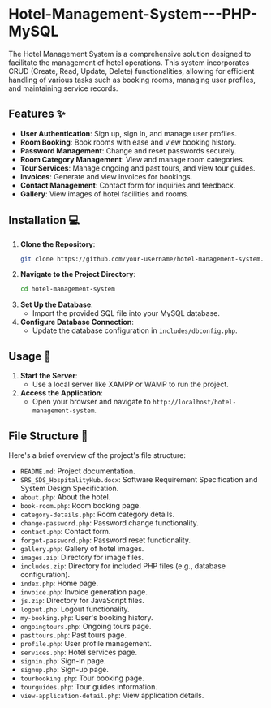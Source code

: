 # Hotel-Management-System---PHP-MySQL
The Hotel Management System is a comprehensive solution designed to facilitate the management of hotel operations. This system incorporates CRUD (Create, Read, Update, Delete) functionalities, allowing for efficient handling of various tasks such as booking rooms, managing user profiles, and maintaining service records.

## Features ✨

- **User Authentication**: Sign up, sign in, and manage user profiles.
- **Room Booking**: Book rooms with ease and view booking history.
- **Password Management**: Change and reset passwords securely.
- **Room Category Management**: View and manage room categories.
- **Tour Services**: Manage ongoing and past tours, and view tour guides.
- **Invoices**: Generate and view invoices for bookings.
- **Contact Management**: Contact form for inquiries and feedback.
- **Gallery**: View images of hotel facilities and rooms.

## Installation 💻

1. **Clone the Repository**:
   ```bash
   git clone https://github.com/your-username/hotel-management-system.git
2. **Navigate to the Project Directory**:
   ```bash
   cd hotel-management-system
3. **Set Up the Database**:
   - Import the provided SQL file into your MySQL database.
4. **Configure Database Connection**:
   - Update the database configuration in `includes/dbconfig.php`.

## Usage 🔧

1. **Start the Server**:
   - Use a local server like XAMPP or WAMP to run the project.
2. **Access the Application**:
   - Open your browser and navigate to `http://localhost/hotel-management-system`.

## File Structure 📂

Here's a brief overview of the project's file structure:

- `README.md`: Project documentation.
- `SRS_SDS_HospitalityHub.docx`: Software Requirement Specification and System Design Specification.
- `about.php`: About the hotel.
- `book-room.php`: Room booking page.
- `category-details.php`: Room category details.
- `change-password.php`: Password change functionality.
- `contact.php`: Contact form.
- `forgot-password.php`: Password reset functionality.
- `gallery.php`: Gallery of hotel images.
- `images.zip`: Directory for image files.
- `includes.zip`: Directory for included PHP files (e.g., database configuration).
- `index.php`: Home page.
- `invoice.php`: Invoice generation page.
- `js.zip`: Directory for JavaScript files.
- `logout.php`: Logout functionality.
- `my-booking.php`: User's booking history.
- `ongoingtours.php`: Ongoing tours page.
- `pasttours.php`: Past tours page.
- `profile.php`: User profile management.
- `services.php`: Hotel services page.
- `signin.php`: Sign-in page.
- `signup.php`: Sign-up page.
- `tourbooking.php`: Tour booking page.
- `tourguides.php`: Tour guides information.
- `view-application-detail.php`: View application details.
